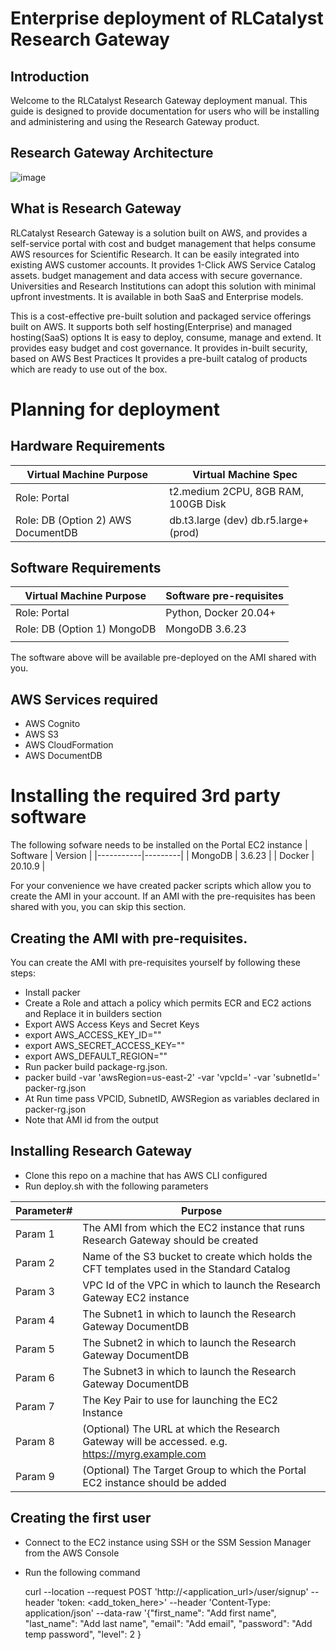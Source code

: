 # Enterprise deployment of RLCatalyst Research Gateway

## Introduction  
Welcome to the RLCatalyst Research Gateway deployment manual. This guide is designed to provide documentation for users who will be installing and administering and using the Research Gateway product.

## Research Gateway Architecture
   ![image](https://user-images.githubusercontent.com/73109773/141417964-3738d959-99a2-471d-bf34-15f15637eac8.png)

   

## What is Research Gateway 
RLCatalyst Research Gateway is a solution built on AWS, and provides a self-service portal with cost and budget management that helps consume AWS resources for Scientific Research. It can be easily integrated into existing AWS customer accounts. It provides 1-Click AWS Service Catalog assets. budget management and data access with secure governance. Universities and Research Institutions can adopt this solution with minimal upfront investments. It is available in both SaaS and Enterprise models.

This is a cost-effective pre-built solution and packaged service offerings built on AWS.
It supports both self hosting(Enterprise) and managed hosting(SaaS) options
It is easy to deploy, consume, manage and extend.
It provides easy budget and cost governance.
It provides in-built security, based on AWS Best Practices 
It provides a pre-built catalog of products which are ready to use out of the box.

# Planning for deployment

## Hardware Requirements
| Virtual Machine Purpose            | Virtual Machine Spec                                           |
|------------------------------------|----------------------------------------------------------------|
| Role: Portal                       | t2.medium 2CPU, 8GB RAM, 100GB Disk                            |
| Role: DB (Option 2) AWS DocumentDB | db.t3.large (dev) db.r5.large+ (prod)                          |

## Software Requirements

| Virtual Machine Purpose     | Software pre-requisites |
|-----------------------------|-------------------------|
| Role: Portal                | Python, Docker 20.04+   |
| Role: DB (Option 1) MongoDB | MongoDB 3.6.23          |
|                             |                         |

The software above will be available pre-deployed on the AMI shared with you.

## AWS Services required
- AWS Cognito
- AWS S3
- AWS CloudFormation
- AWS DocumentDB

# Installing the required 3rd party software
The following sofware needs to be installed on the Portal EC2 instance
| Software  | Version |
|-----------|---------|
| MongoDB   | 3.6.23  |
| Docker    | 20.10.9 |

For your convenience we have created packer scripts which allow you to create the AMI in your account.
If an AMI with the pre-requisites has been shared with you, you can skip this section. 

## Creating the AMI with pre-requisites.

You can create the AMI with pre-requisites yourself by following these steps:
- Install packer
- Create a Role and attach a policy which permits ECR and EC2 actions and Replace it in builders section        
- Export AWS Access Keys and Secret Keys 
- export AWS_ACCESS_KEY_ID=""
- export AWS_SECRET_ACCESS_KEY=""
- export AWS_DEFAULT_REGION=""
- Run packer build package-rg.json.
- packer build -var 'awsRegion=us-east-2' -var 'vpcId=' -var 'subnetId=' packer-rg.json
- At Run time pass VPCID, SubnetID, AWSRegion as variables declared in packer-rg.json
- Note that AMI id from the output

## Installing Research Gateway
- Clone this repo on a machine that has AWS CLI configured
- Run deploy.sh with the following parameters

| Parameter#  | Purpose                                                                                          |
|-------------|--------------------------------------------------------------------------------------------------|
| Param 1     | The AMI from which the EC2 instance that runs Research Gateway should be created                 |
| Param 2     | Name of the S3 bucket to create which holds the CFT templates used in the Standard Catalog       |
| Param 3     | VPC Id of the VPC in which to launch the Research Gateway EC2 instance                           |
| Param 4     | The Subnet1 in which to launch the Research Gateway DocumentDB                                   |
| Param 5     | The Subnet2 in which to launch the Research Gateway DocumentDB                                   |
| Param 6     | The Subnet3 in which to launch the Research Gateway DocumentDB                                   |
| Param 7     | The Key Pair to use for launching the EC2 Instance                                               |
| Param 8     | (Optional) The URL at which the Research Gateway will be accessed. e.g. https://myrg.example.com |
| Param 9     | (Optional) The Target Group to which the Portal EC2 instance should be added                     |

## Creating the first user
- Connect to the EC2 instance using SSH or the SSM Session Manager from the AWS Console
- Run the following command

  curl --location --request POST 'http://<application_url>/user/signup' --header 'token: <add_token_here>' --header 'Content-Type: application/json' --data-raw '{"first_name": "Add first name", "last_name": "Add last name", "email": "Add email", "password": "Add temp password", "level": 2 }

